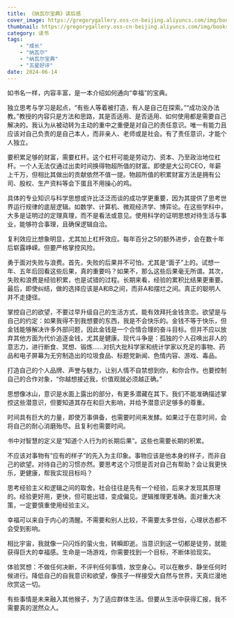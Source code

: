 ```yaml
---
title: 《纳瓦尔宝典》读后感
cover_image: https://gregorygallery.oss-cn-beijing.aliyuncs.com/img/books.jpeg
thumbnail: https://gregorygallery.oss-cn-beijing.aliyuncs.com/img/books.jpeg
category: 读书
tags: 
    - "成长"
    - "纳瓦尔"
    - "纳瓦尔宝典"
    - "五星好评"
date: 2024-06-14
---
```


如书名一样，内容丰富，是一本介绍如何通向“幸福”的宝典。

独立思考与学习是起点，“有些人等着被打造，有人是自己在探索。”“成功没办法教。”教授的内容只是方法和思路，其是否适用、是否适用、如何使用都是需要自己解决的。我认为从被动转为主动的重中之重便是对自己的责任意识。唯一有能力且应该对自己负责的是自己本人，而非亲人、老师或是社会。有了责任意识，才能个人独立。

要积累足够的财富，需要杠杆。这个杠杆可能是劳动力、资本、乃至政治地位杠杆。一个人无法仅通过出卖时间换得物超所值的财富。即使是大公司CEO，年薪上千万，但相比其做出的贡献依然不值一提。物超所值的积累财富方法是拥有公司、股权、生产资料等会下蛋且不用操心的鸡。

具体的专业知识与科学思想或许比泛泛而谈的成功学更重要，因为其提供了思考世界运行规律的底层逻辑。如数学、计算机、微观经济学、博弈论。在这些学科中，大多是证明过的定理真理，而不是看法或意见。使用科学的证明思想对待生活与事业，能够符合事理，且确保逻辑自洽。

复利效应比想象明显，尤其加上杠杆效应。每年百分之5的额外进步，会在数十年后崭露峥嵘。但要严格掌控风险。

勇于面对失败与浪费。首先，失败的后果并不可怕，尤其是“面子”上的。试想一年、五年后回看这些后果，真的重要吗？如果不，那么这些后果毫无所谓。其次，失败和浪费是经验积累，也是试错的过程。长期来看，经验的累积比结果更重要。最后，即使纠结，做的选择应该是A和B之间，而非A和摆烂之间。真正的聪明人并不走捷径。

掌控自己的欲望，不要过早升级自己的生活方式，能有效拜托金钱贪恋。欲望是与自己的约定：如果我得不到我想要的东西，我是不会快乐的。金钱不等于快乐，但金钱能够解决许多外部问题，因此金钱是一个合情合理的奋斗目标。但并不应以放弃其他方面为代价追逐金钱，尤其是健康。现代斗争是：孤独的个人召唤出非人的意志力，进行断食、冥想、锻炼……对抗大批科学家和统计学家以充足的事物、药品和电子屏幕为无穷制造出的垃圾食品、标题党新闻、色情内容、游戏、毒品。

打造自己的个人品牌、声誉与魅力，让别人情不自禁想到你，和你合作。也要控制自己的合作对象，“你越想接近我，价值观就必须越正确。”

思想像冰山，意识是水面上露出的部分，有更多潜藏在其下。我们不能准确描述掌控这些潜意识，但要知道其存在和巨大影响，并给予潜意识足够多的尊重。

时间具有巨大的力量，即使万事俱备，也需要时间来发酵。如果过于在意时间，会将自己的耐心消磨殆尽。且复利也需要时间。

书中对智慧的定义是“知道个人行为的长期后果”。这些也需要长期的积累。

不应该对事物有“应有的样子”的先入为主印象。事物应该是他本身的样子，而非自己的欲望。对待自己的习惯亦然。要思考这个习惯是否对自己有帮助？会让我更快乐，更健康，帮我实现目标吗？

思考经验主义和逻辑之间的取舍。社会往往是先有一个经验，后来才发现其原理的。经验更好用，更快，但可能出错，变成偏见。逻辑推理更准确。面对重大决策，一定要慎重使用经验主义。

幸福可以来自于内心的清醒。不需要和别人比较，不需要太多世俗，心理状态都不会受到影响。

相比宇宙，我就像一只闪烁的萤火虫，转瞬即逝。当意识到这一切都是徒劳，就能获得巨大的幸福感。生命是一场游戏，你需要找到一个目标，不断体验现实。

体验冥想：不做任何决断，不评判任何事情，放空身心。可以在散步、静坐任何时候进行。降低自己的自我意识和欲望，像孩子一样接受大自然与世界，天真烂漫地欣赏这一切。

有些事情是未来融入其他猴子，为了适应群体生活。但要从生活中获得汇报，我不需要真的泯然众人。